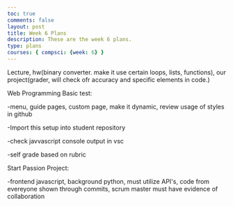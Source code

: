 ```yaml
---
toc: true
comments: false
layout: post
title: Week 6 Plans
description: These are the week 6 plans.
type: plans
courses: { compsci: {week: 6} }
--- 
```

<p>Lecture, hw(binary converter. make it use certain loops, lists, functions), our project(grader, will check ofr accuracy and specific elements in code.)</p>
<p>Web Programming Basic test:</p>
<p> -menu, guide pages, custom page, make it dynamic, review usage of   styles in github</p>
<p> -Import this setup into student repository</p>
<p> -check javvascript console output in vsc</p>
<p> -self grade based on rubric</p>
<p>Start Passion Project:</p>
<p> -frontend javascript, background python, must utilize API's, code from evereyone shown through commits, scrum master must have evidence of collaboration</p>